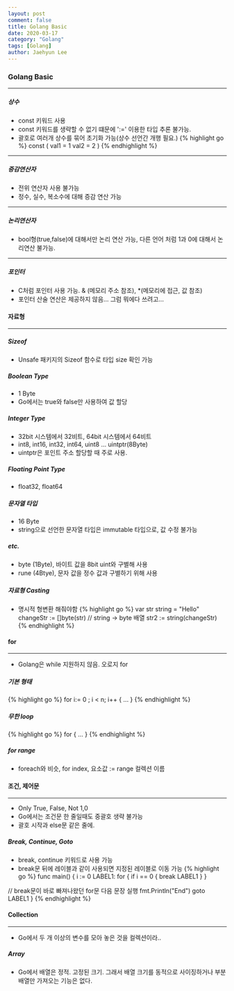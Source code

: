 ```yaml
---
layout: post
comment: false
title: Golang Basic
date: 2020-03-17
category: "Golang"
tags: [Golang]
author: Jaehyun Lee
---
```

### Golang Basic
---

##### 상수
- const 키워드 사용
- const 키워드를 생략할 수 없기 떄문에 ':=' 이용한 타입 추론 불가능.
- 괄호로 여러개 상수를 묶어 초기화 가능(상수 선언간 개행 필요.)
{% highlight go %}
const (
	val1 = 1
	val2 = 2
)
{% endhighlight %}
---

##### 증감연산자
- 전위 연산자 사용 불가능
- 정수, 실수, 복소수에 대해 증감 연산 가능

---

##### 논리연산자
- bool형(true,false)에 대해서만 논리 연산 가능, 다른 언어 처럼 1과 0에 대해서 논리연산 불가능.

---
##### 포인터
- C처럼 포인터 사용 가능. & (메모리 주소 참조), *(메모리에 접근, 값 참조)
- 포인터 산술 연산은 제공하지 않음... 그럼 뭐에다 쓰려고...

#### **자료형**
---

##### Sizeof
- Unsafe 패키지의 Sizeof 함수로 타입 size 확인 가능

##### Boolean Type
- 1 Byte
- Go에서는 true와 false만 사용하여 값 할당

##### Integer Type
- 32bit 시스템에서 32비트, 64bit 시스템에서 64비트
- int8, int16, int32, int64, uint8 ... uintptr(8Byte)
- uintptr은 포인트 주소 할당할 때 주로 사용.

##### Floating Point Type
- float32, float64

##### 문자열 타입
- 16 Byte
- string으로 선언한 문자열 타입은 immutable 타입으로, 값 수정 불가능

##### etc.
- byte (1Byte), 바이트 값을 8bit uint와 구별해 사용
- rune (4Btye), 문자 값을 정수 값과 구별하기 위해 사용

##### 자료형 Casting
- 명시적 형변환 해줘야함
{% highlight go %}
var str string = "Hello"
changeStr := []byte(str) // string -> byte 배열
str2 := string(changeStr)
{% endhighlight %}

#### **for**
---

- Golang은 while 지원하지 않음. 오로지 for

##### 기본 형태
{% highlight go %}
for i:= 0 ; i < n; i++ {
	...
}
{% endhighlight %}

##### 무한 loop
{% highlight go %}
for {
    ...
}
{% endhighlight %}

##### for range
- foreach와 비슷, for index, 요소값 := range 컬렉션 이름

#### **조건, 제어문**
---

- Only True, False, Not 1,0
- Go에서는 조건문 한 줄일때도 중괄호 생략 불가능
- 괄호 시작과 else문 같은 줄에.

##### Break, Continue, Goto
- break, continue 키워드로 사용 가능
- break문 뒤에 레이블과 같이 사용되면 지정된 레이블로 이동 가능
{% highlight go %}
func main() {
	i := 0
LABEL1:
	for {
		if i == 0 {
			break LABEL1
		}
	}

// break문이 바로 빠져나왔던 for문 다음 문장 실행
	fmt.Println("End")
	goto LABEL1
}
{% endhighlight %}

#### **Collection**
---
- Go에서 두 개 이상의 변수를 모아 놓은 것을 컬렉션이라..


##### Array
- Go에서 배열은 정적. 고정된 크기. 
그래서 배열 크기를 동적으로 사이징하거나 부분 배열만 가져오는 기능은 없다.

